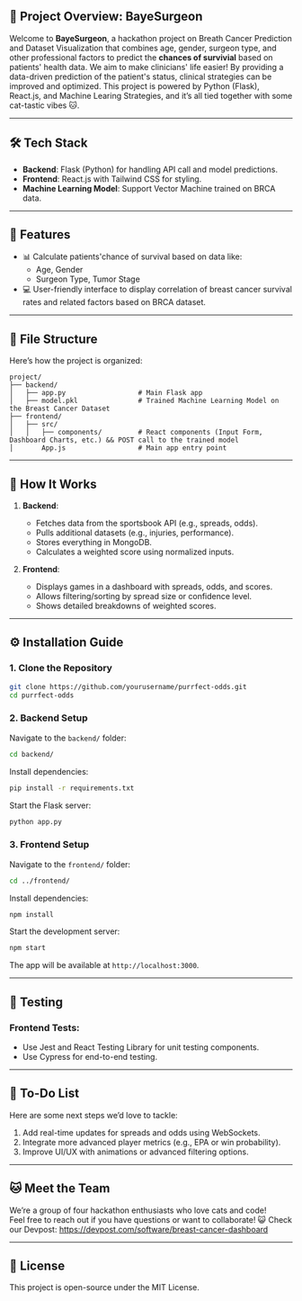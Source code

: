 ## 📖 Project Overview: BayeSurgeon

Welcome to **BayeSurgeon**, a hackathon project on Breath Cancer Prediction and Dataset Visualization that combines age, gender, surgeon type, and other professional factors to predict the **chances of survivial** based on patients' health data. We aim to make clinicians' life easier! By providing a data-driven prediction of the patient's status, clinical strategies can be improved and optimized. This project is powered by Python (Flask), React.js, and Machine Learing Strategies, and it’s all tied together with some cat-tastic vibes 🐱.

---


## 🛠️ Tech Stack

- **Backend**: Flask (Python) for handling API call and model predictions.
- **Frontend**: React.js with Tailwind CSS for styling.
- **Machine Learning Model**: Support Vector Machine trained on BRCA data.

---

## 🚀 Features

- 📊 Calculate patients'chance of survival based on data like:
  - Age, Gender
  - Surgeon Type, Tumor Stage
- 💻 User-friendly interface to display correlation of breast cancer survival rates and related factors based on BRCA dataset.

---

## 📂 File Structure

Here’s how the project is organized:

```
project/
├── backend/
│   ├── app.py                  # Main Flask app
│   ├── model.pkl               # Trained Machine Learning Model on the Breast Cancer Dataset
├── frontend/
│   ├── src/
│   │   ├── components/         # React components (Input Form, Dashboard Charts, etc.) && POST call to the trained model
│       App.js                  # Main app entry point
```

---

## 🐾 How It Works

1. **Backend**:
   - Fetches data from the sportsbook API (e.g., spreads, odds).
   - Pulls additional datasets (e.g., injuries, performance).
   - Stores everything in MongoDB.
   - Calculates a weighted score using normalized inputs.

2. **Frontend**:
   - Displays games in a dashboard with spreads, odds, and scores.
   - Allows filtering/sorting by spread size or confidence level.
   - Shows detailed breakdowns of weighted scores.

---

## ⚙️ Installation Guide

### 1. Clone the Repository
```bash
git clone https://github.com/yourusername/purrfect-odds.git
cd purrfect-odds
```

### 2. Backend Setup
Navigate to the `backend/` folder:
```bash
cd backend/
```

Install dependencies:
```bash
pip install -r requirements.txt
```

Start the Flask server:
```bash
python app.py
```

### 3. Frontend Setup
Navigate to the `frontend/` folder:
```bash
cd ../frontend/
```

Install dependencies:
```bash
npm install
```

Start the development server:
```bash
npm start
```

The app will be available at `http://localhost:3000`.

---

## 🧪 Testing


### Frontend Tests:
- Use Jest and React Testing Library for unit testing components.
- Use Cypress for end-to-end testing.

---

## 🌟 To-Do List

Here are some next steps we’d love to tackle:
1. Add real-time updates for spreads and odds using WebSockets.
2. Integrate more advanced player metrics (e.g., EPA or win probability).
3. Improve UI/UX with animations or advanced filtering options.

---

## 🐱 Meet the Team

We’re a group of four hackathon enthusiasts who love cats and code!  
Feel free to reach out if you have questions or want to collaborate! 😺
Check our Devpost: https://devpost.com/software/breast-cancer-dashboard

---

## 📃 License

This project is open-source under the MIT License.
